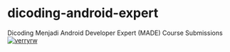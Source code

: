 # dicoding-android-expert
Dicoding Menjadi Android Developer Expert (MADE) Course Submissions
[![verryrw](https://circleci.com/gh/arifaizin/MySimpleCleanArchitecture.svg?style=shield)](https://circleci.com/gh/verryrw/dicoding-android-expert)
